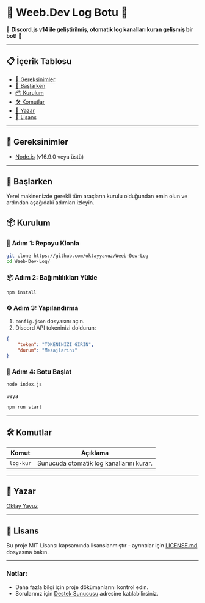 # 🌟 Weeb.Dev Log Botu 🌟 

🤖 **Discord.js v14 ile geliştirilmiş, otomatik log kanalları kuran gelişmiş bir bot!** 🤖  

---  

## 📋 İçerik Tablosu  
- [🔧 Gereksinimler](#gereksinimler)  
- [🚀 Başlarken](#başlarken)  
- [📦 Kurulum](#kurulum)  
- [🛠️ Komutlar](#komutlar)  
- [👤 Yazar](#yazar)  
- [📄 Lisans](#lisans)  

---  

## 🔧 Gereksinimler  
- [Node.js](https://nodejs.org/en/) (v16.9.0 veya üstü)  

---  

## 🚀 Başlarken  
Yerel makinenizde gerekli tüm araçların kurulu olduğundan emin olun ve ardından aşağıdaki adımları izleyin.  

## 📦 Kurulum  

### 📂 Adım 1: Repoyu Klonla  

```bash  
git clone https://github.com/oktayyavuz/Weeb-Dev-Log  
cd Weeb-Dev-Log/  
```  

### 📦 Adım 2: Bağımlılıkları Yükle  

```bash  
npm install  
```  

### ⚙️ Adım 3: Yapılandırma  
1. `config.json` dosyasını açın.  
2. Discord API tokeninizi doldurun:  

```json  
{
    "token": "TOKENİNİZİ GİRİN",
    "durum": "Mesajlarını"
}
```  

### 🚀 Adım 4: Botu Başlat  

```bash  
node index.js  
```  

veya  

```bash  
npm run start  
```  

---  

## 🛠️ Komutlar  

| Komut   | Açıklama                                     |  
|---------|---------------------------------------------|  
| `log-kur` | Sunucuda otomatik log kanallarını kurar.    |  

---  

## 👤 Yazar  
[Oktay Yavuz](https://oktaydev.com.tr/)  

---  

## 📄 Lisans  
Bu proje MIT Lisansı kapsamında lisanslanmıştır - ayrıntılar için [LICENSE.md](LICENSE) dosyasına bakın.  

---  

### Notlar:  
- Daha fazla bilgi için proje dökümanlarını kontrol edin.  
- Sorularınız için [Destek Sunucusu](https://api.weblutions.com/discord/invite/dvCKjxHn35) adresine katılabilirsiniz.  
